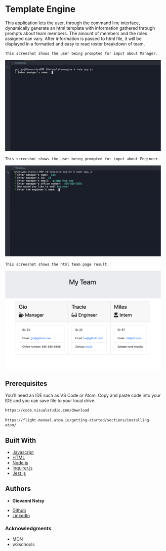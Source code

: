 # Template Engine

This application lets the user, through the command line interface, dynamically generate an html template with information gathered through prompts about team members. The amount of members and the roles assigned can vary. After information is passed to html file, it will be displayed in a formatted and easy to read roster breakdown of team.


```
This screeshot shows the user being prompted for input about Manager.
```
![](prompt1.gif)

```
This screeshot shows the user being prompted for input about Engineer.
```
![](prompt2.gif)

```
This screeshot shows the html team page result.
```
![](screenshot-team-page.png)

## Prerequisites

You'll need an IDE such as VS Code or Atom. Copy and paste code into your IDE and you can save file to your local drive.

```
https://code.visualstudio.com/download

https://flight-manual.atom.io/getting-started/sections/installing-atom/
```

## Built With

* [Javascript](https://developer.mozilla.org/en-US/docs/Web/JavaScript)
* [HTML](https://developer.mozilla.org/en-US/docs/Web/HTML)
* [Node.js](https://nodejs.org/en/)
* [Inquirer.js](https://www.npmjs.com/package/inquirer#questions)
* [Jest.js](https://jestjs.io/en/)


## Authors

* **Giovanni Noisy**

- [Github](https://github.com/GNoisy)
- [LinkedIn](https://www.linkedin.com/in/giovanni-noisy-04098989/)

### Acknowledgments

* MDN 
* w3schools




